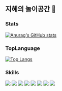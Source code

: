 ## 지혜의 놀이공간 🍊

### Stats
[![Anurag's GitHub stats](https://github-readme-stats.vercel.app/api?username=2wisdom)](https://github.com/2wisdom/github-readme-stats)

### TopLanguage
[![Top Langs](https://github-readme-stats.vercel.app/api/top-langs/?username=2wisdom&hide=jupyter%20notebook&layout=compact)](https://github.com/2wisdom/github-readme-stats)

### Skills

<p>
    <img src="https://img.shields.io/badge/React.js-61DAFB?style=flat-square&logo=react&logoColor=white"/>
    <img src="https://img.shields.io/badge/Node.js-339933?style=flat-square&logo=node.js&logoColor=white"/>
    <img src="https://img.shields.io/badge/Typescript-3178C6?style=flat-square&logo=typescript&logoColor=white"/>
    <img src="https://img.shields.io/badge/Javascript-ffb13b?style=flat-square&logo=javascript&logoColor=white"/>
    <img src="https://img.shields.io/badge/HTML5-E34F26?style=flat-square&logo=html5&logoColor=white"/>
    <img src="https://img.shields.io/badge/CSS-1572B6?style=flat-square&logo=css3&logoColor=white"/>
    <img src="https://img.shields.io/badge/Git-F05032?style=flat-square&logo=Git&logoColor=white"/>
    <img src="https://img.shields.io/badge/vscode-007ACC?style=flat-square&logo=visualstudiocode&logoColor=white"/>
</p>


